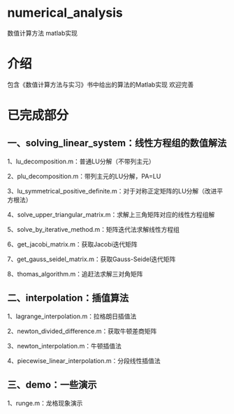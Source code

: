 # numerical_analysis
数值计算方法 matlab实现

# 介绍
包含《数值计算方法与实习》书中给出的算法的Matlab实现
欢迎完善

# 已完成部分
## 一、solving_linear_system：线性方程组的数值解法
1、lu_decomposition.m：普通LU分解（不带列主元）

2、plu_decomposition.m：带列主元的LU分解，PA=LU

3、lu_symmetrical_positive_definite.m：对于对称正定矩阵的LU分解（改进平方根法）

4、solve_upper_triangular_matrix.m：求解上三角矩阵对应的线性方程组解

5、solve_by_iterative_method.m：矩阵迭代法求解线性方程组

6、get_jacobi_matrix.m：获取Jacobi迭代矩阵

7、get_gauss_seidel_matrix.m：获取Gauss-Seidel迭代矩阵

8、thomas_algorithm.m：追赶法求解三对角矩阵

## 二、interpolation：插值算法
1、lagrange_interpolation.m：拉格朗日插值法

2、newton_divided_difference.m：获取牛顿差商矩阵

3、newton_interpolation.m：牛顿插值法

4、piecewise_linear_interpolation.m：分段线性插值法

## 三、demo：一些演示
1、runge.m：龙格现象演示
